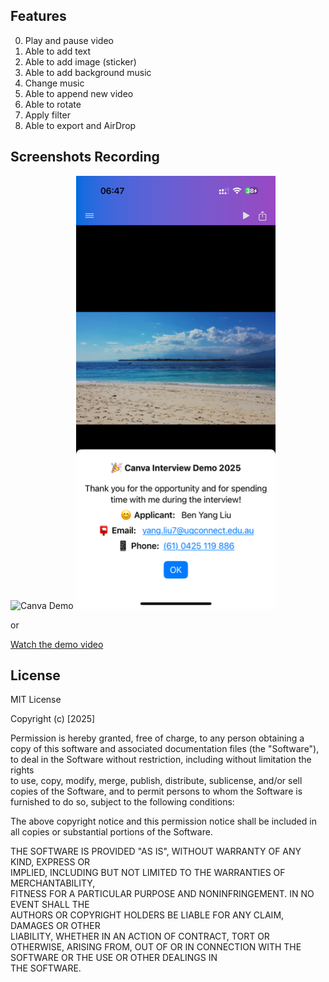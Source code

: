 ## Features

0. Play and pause video
1. Able to add text
2. Able to add image (sticker)
3. Able to add background music
4. Change music
5. Able to append new video
6. Able to rotate
7. Apply filter
8. Able to export and AirDrop



## Screenshots Recording

![Canva Demo](demo.gif)
<img src="https://github.com/arkilis/demo-2025/blob/main/screenshots.PNG" alt="Description" width="319.5"/>

or 

[Watch the demo video](https://youtube.com/shorts/Bs6fEzhW64w)



## License
MIT License

Copyright (c) [2025]

Permission is hereby granted, free of charge, to any person obtaining a copy
of this software and associated documentation files (the "Software"), to deal
in the Software without restriction, including without limitation the rights  
to use, copy, modify, merge, publish, distribute, sublicense, and/or sell     
copies of the Software, and to permit persons to whom the Software is         
furnished to do so, subject to the following conditions:                      

The above copyright notice and this permission notice shall be included in    
all copies or substantial portions of the Software.                           

THE SOFTWARE IS PROVIDED "AS IS", WITHOUT WARRANTY OF ANY KIND, EXPRESS OR    
IMPLIED, INCLUDING BUT NOT LIMITED TO THE WARRANTIES OF MERCHANTABILITY,      
FITNESS FOR A PARTICULAR PURPOSE AND NONINFRINGEMENT. IN NO EVENT SHALL THE   
AUTHORS OR COPYRIGHT HOLDERS BE LIABLE FOR ANY CLAIM, DAMAGES OR OTHER        
LIABILITY, WHETHER IN AN ACTION OF CONTRACT, TORT OR OTHERWISE, ARISING FROM, 
OUT OF OR IN CONNECTION WITH THE SOFTWARE OR THE USE OR OTHER DEALINGS IN     
THE SOFTWARE.
